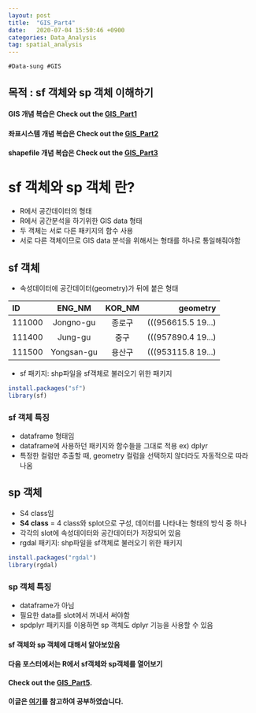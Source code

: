 ```yaml
---
layout: post
title:  "GIS_Part4"
date:   2020-07-04 15:50:46 +0900
categories: Data_Analysis
tag: spatial_analysis
---
```


`#Data-sung #GIS`

목적 : sf 객체와 sp 객체 이해하기 
---
#### GIS 개념 복습은 Check out the [GIS_Part1][A] 
#### 좌표시스템 개념 복습은 Check out the [GIS_Part2][B]
#### shapefile 개념 복습은 Check out the [GIS_Part3][C]

sf 객체와 sp 객체 란?
===
- R에서 공간데이터의 형태
- R에서 공간분석을 하기위한 GIS data 형태 
- 두 객체는 서로 다른 패키지의 함수 사용
- 서로 다른 객체이므로 GIS data 분석을 위해서는 형태를 하나로 통일해줘야함

## **sf** 객체
- 속성데이터에 공간데이터(geometry)가 뒤에 붙은 형태

|      ID       |    ENG_NM     |    KOR_NM     |    geometry        |
| :------------ | :-----------: | :-----------: | -----------------: |
| 111000        | Jongno-gu     | 종로구        |(((956615.5 19...)  |
| 111400        | Jung-gu       | 중구          |(((957890.4 19...)  |
| 111500        | Yongsan-gu    | 용산구        |(((953115.8 19...)  |

- sf 패키지: shp파일을 sf객체로 불러오기 위한 패키지
```R
install.packages("sf")
library(sf)
```

### sf 객체 특징
- dataframe 형태임
- dataframe에 사용하던 패키지와 함수들을 그대로 적용 ex) dplyr
- 특정한 컬럼만 추출할 때, geometry 컬럼을 선택하지 않더라도 자동적으로 따라 나옴

## **sp** 객체
- S4 class임
- **S4 class** = 4 class와 splot으로 구성, 데이터를 나타내는 형태의 방식 중 하나
- 각각의 slot에 속성데이터와 공간데이터가 저장되어 있음
- rgdal 패키지: shp파일을 sf객체로 불러오기 위한 패키지
```R
install.packages("rgdal")
library(rgdal)
```

### sp 객체 특징
- dataframe가 아님
- 필요한 data를 slot에서 꺼내서 써야함
- spdplyr 패키지를 이용하면 sp 객체도 dplyr 기능을 사용할 수 있음 

#### sf 객체와 sp 객체에 대해서 알아보았음
#### 다음 포스터에서는 R에서 sf객체와 sp객체를 열어보기
#### Check out the [GIS_Part5][S].
#### 이글은 [여기][H]를 참고하여 공부하였습니다.

[A]: https://data-ssung.github.io/data_analysis/2020/07/04/GIS/
[B]: https://data-ssung.github.io/data_analysis/2020/07/04/GIS_2/
[C]: https://data-ssung.github.io/data_analysis/2020/07/04/GIS_3/
[S]: https://data-ssung.github.io/data_analysis/2020/07/05/GIS_5/
[H]: https://medium.com/@hslee09/r-gis%EB%B6%84%EC%84%9D%E2%85%B3-sf-%EA%B0%9D%EC%B2%B4%EC%99%80-sp-%EA%B0%9D%EC%B2%B4-2d49521a2b70
[123]:https://naver.com